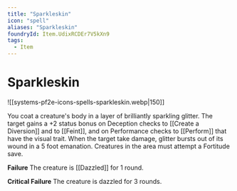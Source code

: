 ```yaml
---
title: "Sparkleskin"
icon: "spell"
aliases: "Sparkleskin"
foundryId: Item.UdixRCDEr7V5kXn9
tags:
  - Item
---
```


# Sparkleskin
![[systems-pf2e-icons-spells-sparkleskin.webp|150]]

You coat a creature's body in a layer of brilliantly sparkling glitter. The target gains a +2 status bonus on Deception checks to [[Create a Diversion]] and to [[Feint]], and on Performance checks to [[Perform]] that have the visual trait. When the target take damage, glitter bursts out of its wound in a 5 foot emanation. Creatures in the area must attempt a Fortitude save.

**Failure** The creature is [[Dazzled]] for 1 round.

**Critical Failure** The creature is dazzled for 3 rounds.
